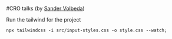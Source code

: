 #CRO talks (by [Sander Volbeda](https://sandervolbeda.com))

Run the tailwind for the project

```
npx tailwindcss -i src/input-styles.css -o style.css --watch;   
```